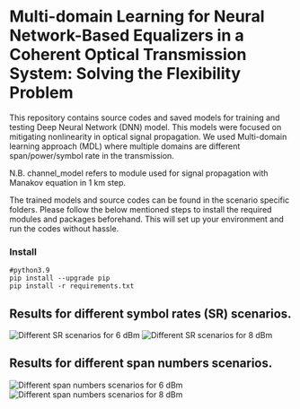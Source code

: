 # Multi-domain Learning for Neural Network-Based Equalizers in a Coherent Optical Transmission System: Solving the Flexibility Problem

This repository contains source codes and saved models for training and testing Deep Neural Network (DNN) model. 
This models were focused on mitigating nonlinearity in optical signal propagation.
We used Multi-domain learning approach (MDL) where multiple domains are different span/power/symbol rate in the transmission.

N.B. channel_model refers to module used for signal propagation with Manakov equation in 1 km step.

The trained models and source codes can be found in the scenario specific folders.
Please follow the below mentioned steps to install the required modules and packages beforehand. This will set up your environment and run the codes without hassle.

### Install 

    #python3.9
    pip install --upgrade pip
    pip install -r requirements.txt

## Results for different symbol rates (SR) scenarios.
![Different SR scenarios for 6 dBm](https://user-images.githubusercontent.com/96380861/187230486-96767673-b760-4272-ba53-c004f7687960.png)
![Different SR scenarios for 8 dBm](https://user-images.githubusercontent.com/96380861/187230847-cc7dbddc-dd5a-4e26-8ac5-6879a40397dd.png)

## Results for different span numbers scenarios.
![Different span numbers scenarios for 6 dBm](https://user-images.githubusercontent.com/96380861/187390130-1489d0e3-ba8d-47dd-a8e7-130488943d7c.png)
![Different span numbers scenarios for 8 dBm](https://user-images.githubusercontent.com/96380861/187390138-05cee1ed-75d1-426d-8fa6-38c2718e4f08.png)
